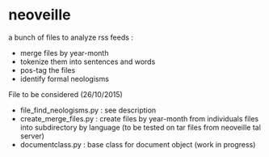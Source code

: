 # neoveille
a bunch of files to analyze rss feeds : 
- merge files by year-month
- tokenize them into sentences and words
- pos-tag the files
- identify formal neologisms

File to be considered (26/10/2015)
- file_find_neologisms.py : see description
- create_merge_files.py : create files by year-month from individuals files into subdirectory by language (to be tested on tar files from neoveille tal server)
- documentclass.py : base class for document object (work in progress)

